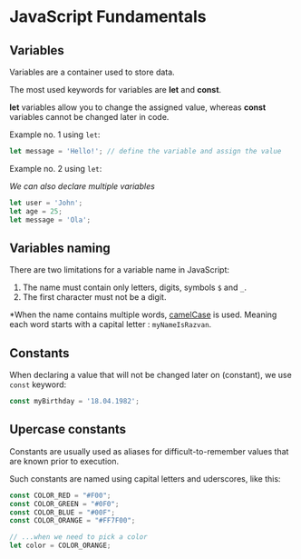 # JavaScript Fundamentals

## Variables
 Variables are a container used to store data.

 The most used keywords for variables are __let__ and __const__. 

 __let__ variables allow you to change the assigned value, whereas __const__ variables cannot be changed later in code.

Example no. 1 using `let`: 

```javascript
let message = 'Hello!'; // define the variable and assign the value
``` 

Example no. 2 using `let`:

*We can also declare multiple variables*

```javascript
let user = 'John';
let age = 25;
let message = 'Ola';
``` 

## Variables naming

There are two limitations for a variable name in JavaScript:

1. The name must contain only letters, digits, symbols `$` and `_`.
2. The first character must not be a digit.

*When the name contains multiple words, [camelCase](https://en.wikipedia.org/wiki/Camel_case) is used. Meaning each word starts with a capital letter : `myNameIsRazvan`.


## Constants 

When declaring a value that will not be changed later on (constant), we use `const` keyword:

```javascript
const myBirthday = '18.04.1982';
``` 

## Upercase constants

Constants are usually used as aliases for difficult-to-remember values that are known prior to execution. 

Such constants are named using capital letters and uderscores, like this: 

```javascript
const COLOR_RED = "#F00";
const COLOR_GREEN = "#0F0";
const COLOR_BLUE = "#00F";
const COLOR_ORANGE = "#FF7F00";

// ...when we need to pick a color
let color = COLOR_ORANGE;
```
